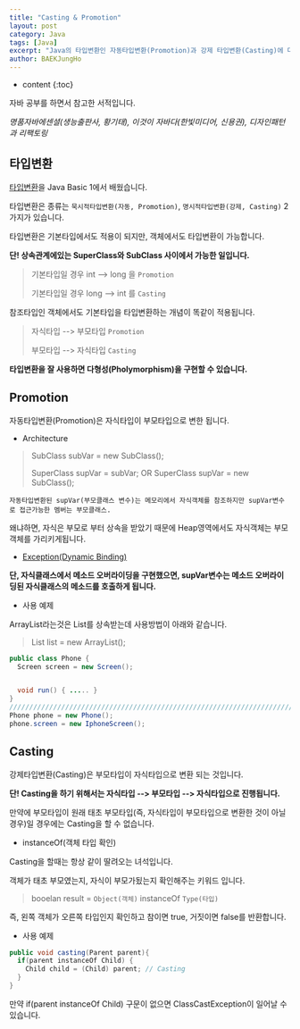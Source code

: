 ```yaml
---
title: "Casting & Promotion"
layout: post
category: Java
tags: [Java]
excerpt: "Java의 타입변환인 자동타입변환(Promotion)과 강제 타입변환(Casting)에 대해 배워 봅시다."
author: BAEKJungHo
---
```


* content
{:toc}

자바 공부를 하면서 참고한 서적입니다.

_명품자바에센셜(생능출판사, 황기태), 이것이 자바다(한빛미디어, 신용권), 디자인패턴과 리팩토링_

## 타입변환

  [타입변환](https://baekjungho.github.io/java-operator/)을 Java Basic 1에서 배웠습니다.

  타입변환은 종류는 `묵시적타입변환(자동, Promotion)`, `명시적타입변환(강제, Casting)` 2가지가 있습니다.

  타입변환은 기본타입에서도 적용이 되지만, 객체에서도 타입변환이 가능합니다.

  __단! 상속관계에있는 SuperClass와 SubClass 사이에서 가능한 일입니다.__

  > 기본타입일 경우 int --> long 을 `Promotion`
  >
  > 기본타입일 경우 long --> int 를 `Casting`

  참조타입인 객체에서도 기본타입을 타입변환하는 개념이 똑같이 적용됩니다.

  > 자식타입 --> 부모타입 `Promotion`
  >
  > 부모타입 --> 자식타입 `Casting`

  __타입변환을 잘 사용하면 다형성(Pholymorphism)을 구현할 수 있습니다.__

## Promotion

  자동타입변환(Promotion)은 자식타입이 부모타입으로 변한 됩니다.

  - Architecture

  > SubClass subVar = new SubClass();
  >
  > SuperClass supVar = subVar; OR SuperClass supVar = new SubClass();

  `자동타입변환된 supVar(부모클래스 변수)는 메모리에서 자식객체를 참조하지만
  supVar변수로 접근가능한 멤버는 부모클래스.`

  왜냐하면, 자식은 부모로 부터 상속을 받았기 때문에 Heap영역에서도 자식객체는
  부모객체를 가리키게됩니다.

  - [Exception(Dynamic Binding)](https://baekjungho.github.io/java-binding/)

  __단, 자식클래스에서 메소드 오버라이딩을 구현했으면, supVar변수는 메소드 오버라이딩된
  자식클래스의 메소드를 호출하게 됩니다.__

  - 사용 예제

  ArrayList라는것은 List를 상속받는데 사용방법이 아래와 같습니다.

  > List list = new ArrayList();

  ```java
  public class Phone {
    Screen screen = new Screen();


    void run() { ..... }
  }
  //////////////////////////////////////////////////////////////////////////
  Phone phone = new Phone();
  phone.screen = new IphoneScreen();
  ```

## Casting

  강제타입변환(Casting)은 부모타입이 자식타입으로 변환 되는 것입니다.

  __단! Casting을 하기 위해서는 자식타입 --> 부모타입 --> 자식타입으로 진행됩니다.__

  만약에 부모타입이 원래 태초 부모타입(즉, 자식타입이 부모타입으로 변환한 것이 아닐 경우)일 경우에는
  Casting을 할 수 없습니다.

  - instanceOf(객체 타입 확인)

  Casting을 할때는 항상 같이 딸려오는 녀석입니다.

  객체가 태초 부모였는지, 자식이 부모가됬는지 확인해주는 키워드 입니다.

  > booelan result = `Object(객체)` instanceOf `Type(타입)`

  즉, 왼쪽 객체가 오른쪽 타입인지 확인하고 참이면 true, 거짓이면 false를 반환합니다.

  - 사용 예제

  ```java
  public void casting(Parent parent){
    if(parent instanceOf Child) {
      Child child = (Child) parent; // Casting
    }
  }
  ```

  만약 if(parent instanceOf Child) 구문이 없으면 ClassCastException이 일어날 수 있습니다.
